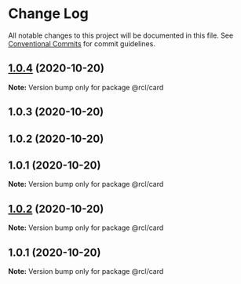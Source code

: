 # Change Log

All notable changes to this project will be documented in this file.
See [Conventional Commits](https://conventionalcommits.org) for commit guidelines.

## [1.0.4](https://github-khaled-hossain-code/khaled-hossain-code/lerna-monorepo/compare/@rcl/card@1.0.3...@rcl/card@1.0.4) (2020-10-20)

**Note:** Version bump only for package @rcl/card





## 1.0.3 (2020-10-20)



## 1.0.2 (2020-10-20)



## 1.0.1 (2020-10-20)

**Note:** Version bump only for package @rcl/card





## [1.0.2](https://github-khaled-hossain-code/khaled-hossain-code/lerna-monorepo/compare/v1.0.1...v1.0.2) (2020-10-20)

**Note:** Version bump only for package @rcl/card





## 1.0.1 (2020-10-20)

**Note:** Version bump only for package @rcl/card
